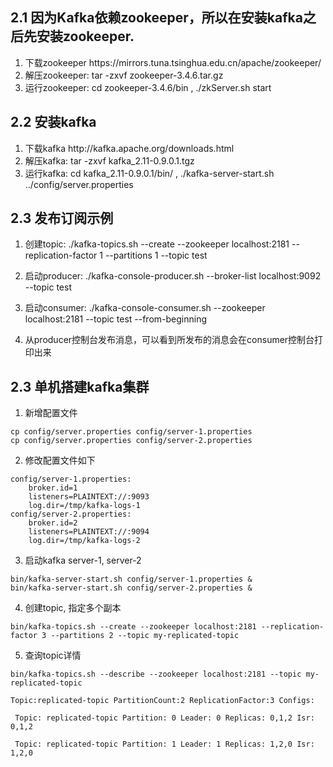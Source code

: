 ## 2.1 因为Kafka依赖zookeeper，所以在安装kafka之后先安装zookeeper.

1. 下载zookeeper https:\/\/mirrors.tuna.tsinghua.edu.cn\/apache\/zookeeper\/
2. 解压zookeeper:  tar -zxvf zookeeper-3.4.6.tar.gz 
3. 运行zookeeper: cd  zookeeper-3.4.6\/bin , .\/zkServer.sh start

## 2.2 安装kafka

1. 下载kafka http:\/\/kafka.apache.org\/downloads.html
2. 解压kafka:  tar -zxvf kafka\_2.11-0.9.0.1.tgz 
3. 运行kafka:  cd kafka\_2.11-0.9.0.1\/bin\/ ,  .\/kafka-server-start.sh ..\/config\/server.properties 

## 2.3 发布订阅示例

1. 创建topic: .\/kafka-topics.sh --create --zookeeper localhost:2181 --replication-factor 1 --partitions 1 --topic test

2. 启动producer:  .\/kafka-console-producer.sh --broker-list localhost:9092 --topic test

3. 启动consumer:  .\/kafka-console-consumer.sh --zookeeper localhost:2181 --topic test --from-beginning

4. 从producer控制台发布消息，可以看到所发布的消息会在consumer控制台打印出来


## 2.3 单机搭建kafka集群

1. 新增配置文件

  ```
  cp config/server.properties config/server-1.properties
  cp config/server.properties config/server-2.properties
  ```

2. 修改配置文件如下

  ```
  config/server-1.properties: 
      broker.id=1 
      listeners=PLAINTEXT://:9093 
      log.dir=/tmp/kafka-logs-1 
  config/server-2.properties: 
      broker.id=2 
      listeners=PLAINTEXT://:9094 
      log.dir=/tmp/kafka-logs-2
  ```

3. 启动kafka server-1, server-2

  ```
  bin/kafka-server-start.sh config/server-1.properties &
  bin/kafka-server-start.sh config/server-2.properties &
  ```

4. 创建topic, 指定多个副本

  ```
  bin/kafka-topics.sh --create --zookeeper localhost:2181 --replication-factor 3 --partitions 2 --topic my-replicated-topic
  ```

5. 查询topic详情
```
bin/kafka-topics.sh --describe --zookeeper localhost:2181 --topic my-replicated-topic
```

```
Topic:replicated-topic PartitionCount:2 ReplicationFactor:3 Configs:

 Topic: replicated-topic Partition: 0 Leader: 0 Replicas: 0,1,2 Isr: 0,1,2

 Topic: replicated-topic Partition: 1 Leader: 1 Replicas: 1,2,0 Isr: 1,2,0

```
